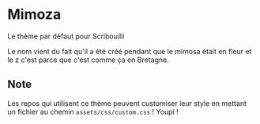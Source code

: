 # Mimoza
Le thème par défaut pour Scribouilli

Le nom vient du fait qu'il a été créé pendant que le mimosa était en fleur et le z c'est parce que c'est comme ça en Bretagne.

## Note

Les repos qui utilisent ce thème peuvent customiser leur style en mettant un fichier au chemin `assets/css/custom.css` ! Youpi !
